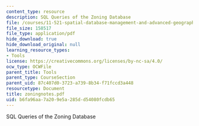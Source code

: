 ```yaml
---
content_type: resource
description: SQL Queries of the Zoning Database
file: /courses/11-521-spatial-database-management-and-advanced-geographic-information-systems-spring-2003/b6fa96aa7a209e5a285dd54080fcdb65_zoningnotes.pdf
file_size: 158517
file_type: application/pdf
hide_download: true
hide_download_original: null
learning_resource_types:
- Tools
license: https://creativecommons.org/licenses/by-nc-sa/4.0/
ocw_type: OCWFile
parent_title: Tools
parent_type: CourseSection
parent_uid: 87c407d0-3723-a739-8b34-f71fccd3a448
resourcetype: Document
title: zoningnotes.pdf
uid: b6fa96aa-7a20-9e5a-285d-d54080fcdb65
---
```

SQL Queries of the Zoning Database